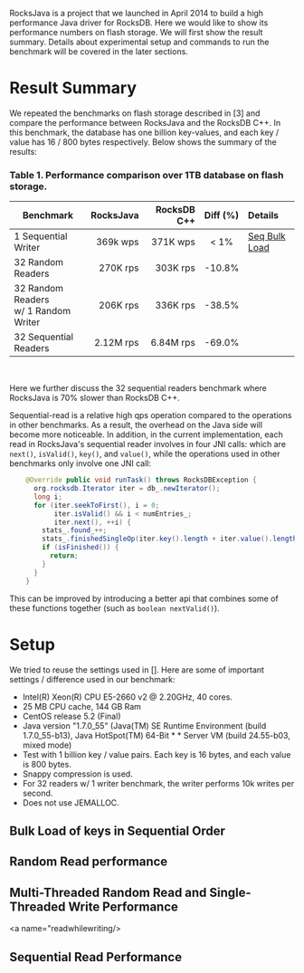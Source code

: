 RocksJava is a project that we launched in April 2014 to build a high performance Java driver for RocksDB.  Here we would like to show its performance numbers on flash storage.  We will first show the result summary.  Details about experimental setup and commands to run the benchmark will be covered in the later sections.

# Result Summary
We repeated the benchmarks on flash storage described in [3] and compare the performance between RocksJava and the RocksDB C++.  In this benchmark, the database has one billion key-values, and each key / value has 16 / 800 bytes respectively.  Below shows the summary of the results:

### Table 1.  Performance comparison over 1TB database on flash storage.
| Benchmark                          | RocksJava |RocksDB C++| Diff (%)| Details |
|------------------------------------|----------:|------------:|:-------:|:--------|
|1 Sequential Writer                 | 369k wps  |  371K wps   |   < 1%  | [Seq Bulk Load](#fillseq) |
|32 Random Readers	             | 270K rps  |  303K rps   | -10.8%  |         |
|32 Random Readers <br/>w/ 1 Random Writer| 206K rps  |  336K rps   | -38.5%  |         |
|32 Sequential Readers               |2.12M rps  | 6.84M rps   | -69.0%  |         |
<br/>

Here we further discuss the 32 sequential readers benchmark where RocksJava is 70% slower than RocksDB C++.

Sequential-read is a relative high qps operation compared to the operations in other benchmarks. As a result, the overhead on the Java side will become more noticeable. In addition, in the current implementation, each read in RocksJava's sequential reader involves in four JNI calls: which are `next()`, `isValid()`, `key()`, and `value()`, while the operations used in other benchmarks only involve one JNI call:

```java
    @Override public void runTask() throws RocksDBException {
      org.rocksdb.Iterator iter = db_.newIterator();
      long i;
      for (iter.seekToFirst(), i = 0;
           iter.isValid() && i < numEntries_;
           iter.next(), ++i) {
        stats_.found_++;
        stats_.finishedSingleOp(iter.key().length + iter.value().length);
        if (isFinished()) {
          return;
        }
      }
    }
```

This can be improved by introducing a better api that combines some of these functions together (such as `boolean nextValid()`).

# Setup
We tried to reuse the settings used in [].  Here are some of important settings / difference used in our benchmark:

* Intel(R) Xeon(R) CPU E5-2660 v2 @ 2.20GHz, 40 cores.
* 25 MB CPU cache, 144 GB Ram
* CentOS release 5.2 (Final)
* Java version "1.7.0_55" (Java(TM) SE Runtime Environment (build 1.7.0_55-b13), Java HotSpot(TM) 64-Bit * * Server VM (build 24.55-b03, mixed mode)
* Test with 1 billion key / value pairs. Each key is 16 bytes, and each value is 800 bytes.
* Snappy compression is used.
* For 32 readers w/ 1 writer benchmark, the writer performs 10k writes per second.
* Does not use JEMALLOC.

## Bulk Load of keys in Sequential Order
<a name="fillseq"/>

## Random Read performance
<a name="readrandom"/>

## Multi-Threaded Random Read and Single-Threaded Write Performance
<a name="readwhilewriting/>

## Sequential Read Performance
<a name="readseq"/>